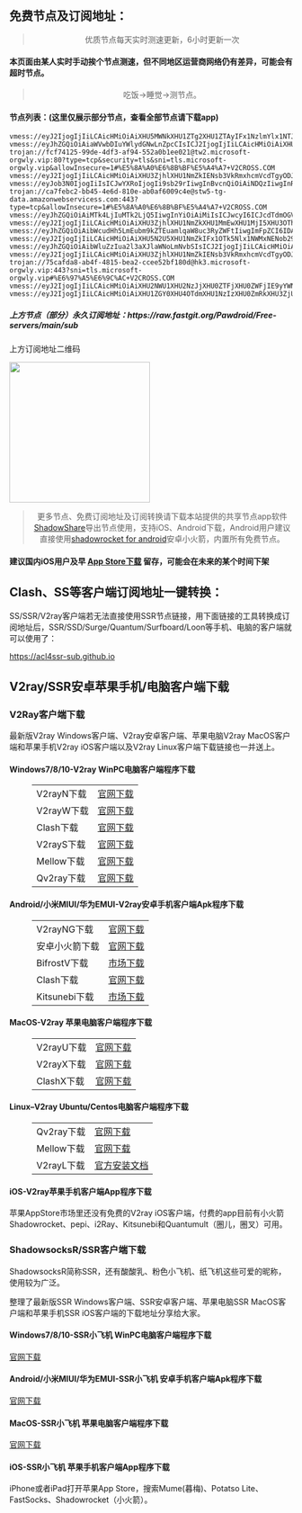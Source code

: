 
<h2>免费节点及订阅地址：</h2>
<blockquote>
<p style="text-align: center;">优质节点每天实时测速更新，6小时更新一次</p>
</blockquote>
<h4>本页面由某人实时手动挨个节点测速，但不同地区运营商网络仍有差异，可能会有超时节点。</h4>
<blockquote>
<p style="text-align: center;">吃饭->睡觉->测节点。</p>
</blockquote>
<h4>节点列表：(这里仅展示部分节点，查看全部节点请下载app)</h4>

```vmess://eyJ2IjogIjIiLCAicHMiOiAiXHU3ZjhlXHU1NmZkXHU1MmEwXHU1MjI5XHU3OThmXHU1YzNjXHU0ZTlhXHU1ZGRlXHU2ZDFiXHU2NzQ5XHU3N2Y2IFBldGFFeHByZXNzIiwgImFkZCI6ICIxOTguMi4yMDguMTg5IiwgInBvcnQiOiA0NDMsICJpZCI6ICI0MTgwNDhhZi1hMjkzLTRiOTktOWIwYy05OGNhMzU4MGRkMjQiLCAiYWlkIjogNjQsICJzY3kiOiAiYXV0byIsICJuZXQiOiAid3MiLCAiaG9zdCI6ICJ3d3cuNjIzMTcxNTUueHl6IiwgInBhdGgiOiAiL3BhdGgvMTY4MzcxNTgyNjg3MCIsICJ0bHMiOiAidGxzIn0=
vmess://eyJ2IjogIjIiLCAicHMiOiAiXHU5MWNkXHU1ZTg2XHU1ZTAyIFx1NzlmYlx1NTJhOCIsICJhZGQiOiAiMzYuMTM0LjE2LjE3MSIsICJwb3J0IjogIjExMDIzIiwgImlkIjogIjhjMDQyYTM4LTcxYzEtMWRjYi0wMGRmLTU0ODgwMjM2ZTBkYyIsICJhaWQiOiAiMCIsICJzY3kiOiAiYXV0byIsICJuZXQiOiAidGNwIiwgInR5cGUiOiAibm9uZSIsICJob3N0IjogIiIsICJwYXRoIjogIi8iLCAidGxzIjogIiIsICJzbmkiOiAiIiwgImFscG4iOiAiIn0=
vmess://eyJhZGQiOiAiaWVwbDIuYWlydGNwLnZpcCIsICJ2IjogIjIiLCAicHMiOiAiXHU1ZTdmXHU0ZTFjXHU3NzAxXHU2ZGYxXHU1NzMzXHU1ZTAyIFx1NzlmYlx1NTJhOCIsICJwb3J0IjogNTEwMDIsICJpZCI6ICIxYTc2ODBkZi04MWExLTNkODktYTIyMS1kYjgxYWM0YjA0ZGYiLCAiYWlkIjogIjIiLCAibmV0IjogInRjcCIsICJ0eXBlIjogIiIsICJob3N0IjogIiIsICJwYXRoIjogIi8iLCAidGxzIjogIiJ9
trojan://fcf74125-99de-4df3-af94-552a0b1ee021@tw2.microsoft-orgwly.vip:80?type=tcp&security=tls&sni=tls.microsoft-orgwly.vip&allowInsecure=1#%E5%8A%A0%E6%8B%BF%E5%A4%A7+V2CROSS.COM
vmess://eyJ2IjogIjIiLCAicHMiOiAiXHU3ZjhlXHU1NmZkIENsb3VkRmxhcmVcdTgyODJcdTcwYjkiLCAiYWRkIjogInYxMzMudG9kZG5zLmdxIiwgInBvcnQiOiA4MCwgImlkIjogImNkMTgzNmVkLTc4YmUtM2RjYi05ZmIxLTlkMmE0YmRmZWNiOCIsICJhaWQiOiAwLCAic2N5IjogImF1dG8iLCAibmV0IjogIndzIiwgImhvc3QiOiAidjEzMy50b2RkbnMuZ3EiLCAicGF0aCI6ICIvdjEzM1BEWGtrbHhMRWNPdkQiLCAidGxzIjogIiJ9
vmess://eyJob3N0IjogIiIsICJwYXRoIjogIi9sb29rIiwgInBvcnQiOiAiNDQzIiwgInRscyI6ICJ0bHMiLCAicHMiOiAiXHU3ZjhlXHU1NmZkIENsb3VkRmxhcmVcdTgyODJcdTcwYjkiLCAiaWQiOiAiYjNlZTNiOTItZmQ3MC0xMWVkLThlNWEtMDAwMDE3MDIyMDA4IiwgImFkZCI6ICJhYWFhLnd4eC5nYXkiLCAidiI6ICIyIiwgImFpZCI6ICIwIiwgIm5ldCI6ICJ3cyIsICJ0eXBlIjogIm5vbmUifQ==
trojan://ca7febc2-bb45-4e6d-810e-ab0af6009c4e@stw5-tg-data.amazonwebservicess.com:443?type=tcp&allowInsecure=1#%E5%8A%A0%E6%8B%BF%E5%A4%A7+V2CROSS.COM
vmess://eyJhZGQiOiAiMTk4LjIuMTk2LjQ5IiwgInYiOiAiMiIsICJwcyI6ICJcdTdmOGVcdTU2ZmRcdTUyYTBcdTUyMjlcdTc5OGZcdTVjM2NcdTRlOWFcdTVkZGVcdTZkMWJcdTY3NDlcdTc3ZjYgUGV0YUV4cHJlc3MiLCAicG9ydCI6IDU0NDM0LCAiaWQiOiAiNDE4MDQ4YWYtYTI5My00Yjk5LTliMGMtOThjYTM1ODBkZDI0IiwgImFpZCI6ICI2NCIsICJuZXQiOiAidGNwIiwgInR5cGUiOiAiIiwgImhvc3QiOiAiIiwgInBhdGgiOiAiLyIsICJ0bHMiOiAiIn0=
vmess://eyJ2IjogIjIiLCAicHMiOiAiXHU3ZjhlXHU1NmZkXHU1MmEwXHU1MjI5XHU3OThmXHU1YzNjXHU0ZTlhXHU1ZGRlXHU1NzIzXHU1MTRiXHU2MmM5XHU2MmM5IFx1ODE3ZVx1OGJhZlx1NGU5MSIsICJhZGQiOiAibWcudHh5LmEubm9kZTEuamlqaW8uc3RyZWFtIiwgInBvcnQiOiAzODk5OSwgImlkIjogImFkYzU3MGYxLWQ1OTEtNGE1YS05M2YwLTAwMTNiYmEzZjExNiIsICJhaWQiOiAwLCAic2N5IjogImF1dG8iLCAibmV0IjogIndzIiwgImhvc3QiOiAibWcudHh5LmEubm9kZTEuamlqaW8uc3RyZWFtIiwgInBhdGgiOiAiL3dlc2FkIiwgInRscyI6ICJ0bHMifQ==
vmess://eyJhZGQiOiAibWcudHh5LmEubm9kZTEuamlqaW8uc3RyZWFtIiwgImFpZCI6IDAsICJob3N0IjogIiIsICJpZCI6ICJhZGM1NzBmMS1kNTkxLTRhNWEtOTNmMC0wMDEzYmJhM2YxMTYiLCAibmV0IjogIndzIiwgInBhdGgiOiAiL3dlc2FkIiwgInBvcnQiOiAzODk5OSwgInBzIjogIlx1N2Y4ZVx1NTZmZFx1NTJhMFx1NTIyOVx1Nzk4Zlx1NWMzY1x1NGU5YVx1NWRkZVx1NTcyM1x1NTE0Ylx1NjJjOVx1NjJjOSBcdTgxN2VcdThiYWZcdTRlOTEiLCAidGxzIjogInRscyIsICJ0eXBlIjogImF1dG8iLCAic2VjdXJpdHkiOiAiYXV0byIsICJza2lwLWNlcnQtdmVyaWZ5IjogdHJ1ZSwgInNuaSI6ICIifQ==
vmess://eyJ2IjogIjIiLCAicHMiOiAiXHU5N2U5XHU1NmZkIFx1OTk5Nlx1NWMxNENob29wYVx1NjU3MFx1NjM2ZVx1NGUyZFx1NWZjMyIsICJhZGQiOiAiMTQxLjE2NC40My4xNTMiLCAicG9ydCI6IDgwLCAiaWQiOiAiOGFmYmQ2MGYtYWE1Mi00OWU2LThmMzctOWFjYTBiOTBmMmM4IiwgImFpZCI6IDAsICJzY3kiOiAiYXV0byIsICJuZXQiOiAid3MiLCAiaG9zdCI6ICJkbC5rZ3ZuLmdhcmVuYW5vdy5jb20iLCAicGF0aCI6ICIvemluZ2Zhc3Qudm4iLCAidGxzIjogIiJ9
vmess://eyJhZGQiOiAibWluZzIua2l3aXJlaWNoLmNvbSIsICJ2IjogIjIiLCAicHMiOiAiXHU3ZjhlXHU1NmZkIENsb3VkRmxhcmVcdTgyODJcdTcwYjkiLCAicG9ydCI6IDQ0MywgImlkIjogIjE4ZTVmNDBmLWJkYTYtNGMxNS05MzM0LWU4N2NkYTYwNDdhZiIsICJhaWQiOiAiMCIsICJuZXQiOiAid3MiLCAidHlwZSI6ICIiLCAiaG9zdCI6ICIiLCAicGF0aCI6ICIvcmF5IiwgInRscyI6ICJ0bHMifQ==
vmess://eyJ2IjogIjIiLCAicHMiOiAiXHU3ZjhlXHU1NmZkIENsb3VkRmxhcmVcdTgyODJcdTcwYjkiLCAiYWRkIjogIjEwNC4yMS41My4zNSIsICJwb3J0IjogIjgwIiwgImlkIjogIjA5YzFkMzJkLTQ0NTgtNGViZi1iMzZkLTRkZDczMmJhZTNhYSIsICJhaWQiOiAiMCIsICJzY3kiOiAiYXV0byIsICJuZXQiOiAid3MiLCAidHlwZSI6ICJub25lIiwgImhvc3QiOiAiZHAzLnl4am5vZGUuY29tIiwgInBhdGgiOiAiL3l4emJwIiwgInRscyI6ICIiLCAic25pIjogIiIsICJhbHBuIjogIiJ9
trojan://75cafda8-ab4f-4815-bea2-ccee52bf180d@hk3.microsoft-orgwly.vip:443?sni=tls.microsoft-orgwly.vip#%E6%97%A5%E6%9C%AC+V2CROSS.COM
vmess://eyJ2IjogIjIiLCAicHMiOiAiXHU2NWU1XHU2NzJjXHU0ZTFjXHU0ZWFjIE9yYWNsZSBDbG91ZCIsICJhZGQiOiAib3JhY2xlMDIuaml0aW5nLnNwYWNlIiwgInBvcnQiOiAiMjU0OTQiLCAidHlwZSI6ICJub25lIiwgImlkIjogIjk2MDA0MGU5LWFkOWItNGUzOS1mYjkwLWY5YmE5MGM0YjdhMiIsICJhaWQiOiAiMCIsICJuZXQiOiAidGNwIiwgInBhdGgiOiAiL3FhdGpwamkiLCAiaG9zdCI6ICJhdTEuZWxrY2xvdWQuZ3EiLCAidGxzIjogInRscyJ9
vmess://eyJ2IjogIjIiLCAicHMiOiAiXHU1ZGY0XHU4OTdmXHU1NzIzXHU0ZmRkXHU3ZjU3IENsb3VkRmxhcmVcdTgyODJcdTcwYjkiLCAiYWRkIjogIjE4OC4xMTQuOTguNTEiLCAicG9ydCI6IDIwOTUsICJpZCI6ICI2NzU5N2IzMS1mYmEyLTQyYmEtYjNkZi1iNzI2NGQzNDYyMzUiLCAiYWlkIjogMCwgInNjeSI6ICJhdXRvIiwgIm5ldCI6ICJ3cyIsICJob3N0IjogImpwLnd5aGthYTAuZ2EiLCAicGF0aCI6ICIvdGdAaGthYTAiLCAidGxzIjogIiJ9
```
<h5>上方节点（部分）永久订阅地址：https://raw.fastgit.org/Pawdroid/Free-servers/main/sub</h5>
<p>上方订阅地址二维码</p>
<img src='https://raw.fastgit.org/Pawdroid/Free-servers/main/sub.png' width=250 height=250>
<blockquote style='text-align: center;'>更多节点、免费订阅地址及订阅转换请下载本站提供的共享节点app软件<a href='https://shadowsharing.com'>ShadowShare</a>导出节点使用，支持iOS、Android下载，Android用户建议直接使用<a href='https://github.com/Pawdroid/shadowrocket_for_android'>shadowrocket for android</a>安卓小火箭，内置所有免费节点。</blockquote>
<h4>建议国内iOS用户及早 <a href='https://apps.apple.com/cn/app/shadowshare/id1612647259'>App Store下载</a> 留存，可能会在未来的某个时间下架</h4>

<div class="nv-content-wrap entry-content">
<h2>Clash、SS等客户端订阅地址一键转换：</h2>
<p>SS/SSR/V2ray客户端若无法直接使用SSR节点链接，用下面链接的工具转换成订阅地址后，SSR/SSD/Surge/Quantum/Surfboard/Loon等手机、电脑的客户端就可以使用了：</p>
<p><a href="https://acl4ssr-sub.github.io" target="_blank" rel="noreferrer noopener nofollow">https://acl4ssr-sub.github.io</a></p>
<h2>V2ray/SSR安卓苹果手机/电脑客户端下载</h2>
<h3>V2Ray客户端下载</h3>
<p>最新版V2ray Windows客户端、V2ray安卓客户端、苹果电脑V2ray MacOS客户端和苹果手机V2ray iOS客户端以及V2ray Linux客户端下载链接也一并送上。</p>
<h4>Windows7/8/10-<strong>V2ray WinPC电脑客户端</strong>程序下载</h4>
<figure class="wp-block-table alignwide is-style-stripes"><table><tbody><tr><td>V2rayN下载</td><td><a href="https://github.com/2dust/v2rayN/releases" target="_blank" rel="noreferrer noopener">官网下载</a></td></tr><tr><td>V2rayW下载</td><td><a href="https://github.com/Cenmrev/V2RayW/releases" target="_blank" rel="noreferrer noopener">官网下载</a></td></tr><tr><td>Clash下载</td><td><a href="https://github.com/Fndroid/clash_for_windows_pkg/releases" target="_blank" rel="noreferrer noopener">官网下载</a></td></tr><tr><td>V2rayS下载</td><td><a href="https://github.com/Shinlor/V2RayS/releases" target="_blank" rel="noreferrer noopener">官网下载</a></td></tr><tr><td>Mellow下载</td><td><a href="https://github.com/mellow-io/mellow/releases" target="_blank" rel="noreferrer noopener">官网下载</a></td></tr><tr><td>Qv2ray下载</td><td><a href="https://github.com/Qv2ray/Qv2ray" target="_blank" rel="noreferrer noopener">官网下载</a></td></tr></tbody></table></figure>
<h4><strong>Android/小米MIUI/华为EMUI-V2ray安卓手机客户端</strong>Apk程序下载</h4>
<figure class="wp-block-table alignwide is-style-stripes"><table><tbody><tr><td>V2rayNG下载</td><td><a href="https://github.com/2dust/v2rayNG/releases" target="_blank" rel="noreferrer noopener">官网下载</a></td></tr><tr><td>安卓小火箭下载</td><td><a href="https://github.com/Pawdroid/shadowrocket_for_android/releases" target="_blank" rel="noreferrer noopener">官网下载</a></td></tr><tr><td>BifrostV下载</td><td><a rel="noreferrer noopener" href="https://www.appsapk.com/downloading/latest/com.github.dawndiy.bifrostv-0.6.8.apk" target="_blank">市场下载</a></td></tr><tr><td>Clash下载</td><td><a href="https://github.com/Kr328/ClashForAndroid/releases" target="_blank" rel="noreferrer noopener">官网下载</a></td></tr><tr><td>Kitsunebi下载</td><td><a rel="noreferrer noopener" href="https://apkpure.com/kitsunebi/fun.kitsunebi.kitsunebi4android" target="_blank">市场下载</a></td></tr></tbody></table></figure>
<h4><strong>MacOS-V2ray <strong>苹果电脑</strong>客户端</strong>程序下载</h4>
<figure class="wp-block-table alignwide is-style-stripes"><table><tbody><tr><td>V2rayU下载</td><td><a href="https://github.com/yanue/V2rayU/releases" target="_blank" rel="noreferrer noopener">官网下载</a></td></tr><tr><td>V2rayX下载</td><td><a href="https://github.com/Cenmrev/V2RayX/releases" target="_blank" rel="noreferrer noopener">官网下载</a></td></tr><tr><td>ClashX下载</td><td><a href="https://github.com/yichengchen/clashX/releases" target="_blank" rel="noreferrer noopener">官网下载</a></td></tr></tbody></table></figure>
<h4><strong>Linux</strong>–<strong>V2ray Ubuntu/Centos电脑客户端</strong>程序下载</h4>
<figure class="wp-block-table alignwide is-style-stripes"><table><tbody><tr><td>Qv2ray下载</td><td><a href="https://github.com/Qv2ray/Qv2ray" target="_blank" rel="noreferrer noopener">官网下载</a></td></tr><tr><td>Mellow下载</td><td><a href="https://github.com/mellow-io/mellow/releases" target="_blank" rel="noreferrer noopener">官网下载</a></td></tr><tr><td>V2rayL下载</td><td><a rel="noreferrer noopener" href="https://github.com/jiangxufeng/v2rayL" target="_blank">官方安装文档</a></td></tr></tbody></table></figure>
<h4>iOS-<strong>V2ray苹果<strong>手机客户端</strong>App程序</strong>下载</h4>
<p>苹果AppStore市场里还没有免费的V2ray iOS客户端，付费的app目前有小火箭Shadowrocket、pepi、i2Ray、Kitsunebi和Quantumult（圈儿，圈叉）可用。</p>
<h3>ShadowsocksR/SSR客户端下载</h3>
<p>ShadowsocksR简称SSR，还有酸酸乳、粉色小飞机、纸飞机这些可爱的昵称，使用较为广泛。</p>
<p>整理了最新版SSR Windows客户端、SSR安卓客户端、苹果电脑SSR MacOS客户端和苹果手机SSR iOS客户端的下载地址分享给大家。</p>
<h4><strong>Windows7/8/10-<strong>SSR小飞机 WinPC电脑客户端</strong>程序下载</strong></h4>
<p><a rel="noreferrer noopener" href="https://github.com/shadowsocksrr/shadowsocksr-csharp/releases" target="_blank">官网下载</a></p>
<h4><strong><strong>Android/小米MIUI/华为EMUI-SSR小飞机 安卓手机客户端</strong>Apk程序下载</strong></h4>
<p><a rel="noreferrer noopener" href="https://github.com/shadowsocksrr/shadowsocksr-android/releases" target="_blank">官网下载</a></p>
<h4><strong><strong>MacOS-SSR小飞机 苹果电脑客户端</strong>程序下载</strong></h4>
<p><a href="https://github.com/qinyuhang/ShadowsocksX-NG-R/releases" target="_blank" rel="noreferrer noopener">官网下载</a></p>
<h4><strong>iOS-<strong>SSR小飞机 苹果手机客户端App程序</strong></strong>下载</h4>
<p>iPhone或者iPad打开苹果App Store，搜索Mume(暮梅)、Potatso Lite、FastSocks、Shadowrocket（小火箭）。</p>
